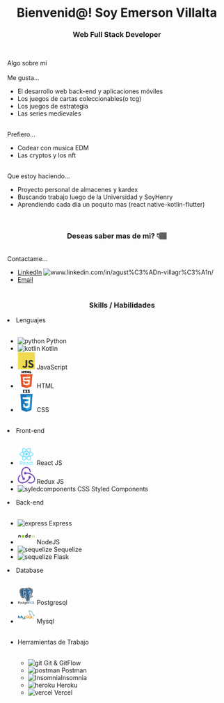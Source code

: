 <h1 align="center">Bienvenid@! Soy Emerson Villalta</h1>
<h3 align="center";color: rgb(251, 255, 0);">Web Full Stack Developer</h3>
<br>

Algo sobre mí
<br>                                     
Me gusta...                                       
<ul>
<li>El desarrollo web back-end y aplicaciones móviles</li>
<li>Los juegos de cartas coleccionables(o tcg)</li>
<li>Los juegos de estrategia </li>
<li>Las series medievales</li>
</ul>

<br>
Prefiero...
<ul>
<li>Codear con musica EDM </li> 
<li>Las cryptos y los nft</li>
</ul>
<br>
Que estoy haciendo...
<ul>
<li>Proyecto personal de almacenes y kardex</li>
<li>Buscando trabajo luego de la Universidad y SoyHenry </li>
<li>Aprendiendo cada dia un poquito mas (react native-kotlin-flutter)</li>
</ul>
<br>
<h3 align="center">Deseas saber mas de mi? 👇🏽</h3>
<br>
Contactame...
<br>
<ul> 
<li> <a href="https://www.linkedin.com/in/emerson-villalta-1b09a01aa/">LinkedIn</a> <img height=15 width=20 src="https://raw.githubusercontent.com/rahuldkjain/github-profile-readme-generator/master/src/images/icons/Social/linked-in-alt.svg" alt="www.linkedin.com/in/agust%C3%ADn-villagr%C3%A1n/"/></li>
<li><a href="mailto:reaperfocs@gmail.com">Email</a></li>
<br>

<h3 align="center">Skills / Habilidades</h3>
</ul>
<li >Lenguajes</li>
    <br>
    <p>
      <ul>
        <li><img src="https://img2.freepng.es/20180320/fkq/kisspng-angle-text-symbol-brand-other-python-5ab0c09b32b4d1.7494578715215330832077.jpg" alt="python" width="50" height="40"/> Python</li>
        <li><img src="https://w7.pngwing.com/pngs/380/548/png-transparent-kotlin-try-catch-android-programming-language-android-text-logo-programming-language.png" alt="kotlin" width="50" height="40"/> Kotlin</li>
        <li><img src="https://raw.githubusercontent.com/devicons/devicon/master/icons/javascript/javascript-original.svg" alt="javascript" width="40" height="40"/> JavaScript</li>
        <li><img src="https://raw.githubusercontent.com/devicons/devicon/master/icons/html5/html5-original-wordmark.svg" alt="html5" width="40" height="40"/> HTML </li>
        <li><img src="https://raw.githubusercontent.com/devicons/devicon/master/icons/css3/css3-original-wordmark.svg" alt="css3" width="40" height="52"/> CSS </li>
      </ul>
    </p>
    <br>
      <li >Front-end</li>
    <br>
      <p>
      <ul>
        <li><img src="https://raw.githubusercontent.com/devicons/devicon/master/icons/react/react-original-wordmark.svg" alt="react" width="40" height="40"/> React JS</li>
        <li><img src="https://raw.githubusercontent.com/devicons/devicon/master/icons/redux/redux-original.svg" alt="redux" width="40" height="40"/> Redux JS</li>
        <li><img src="https://miro.medium.com/max/318/1*7jRD5QhgARucFKvRHFxpOg.png" alt="syledcomponents" width="40" height="30"/> CSS Styled Components</li>
      </ul>
      </p>


  <li >Back-end</li>
    <br>
    <p>
    <ul>
      <li><img src="https://e7.pngegg.com/pngimages/846/87/png-clipart-mean-solution-stack-express-js-node-js-javascript-github-text-trademark.png" alt="express" width="45" height="30"/> Express</li>
      <li><img src="https://raw.githubusercontent.com/devicons/devicon/master/icons/nodejs/nodejs-original-wordmark.svg" alt="nodejs" width="40" height="40"/> NodeJS</li>
      <li><img src="https://cdn.freebiesupply.com/logos/large/2x/sequelize-logo-png-transparent.png" alt="sequelize" width="40" height="40"/> Sequelize</li>
      <li><img src="https://upload.wikimedia.org/wikipedia/commons/thumb/3/3c/Flask_logo.svg/1200px-Flask_logo.svg.png" alt="sequelize" width="40" height="40"/> Flask</li>                                                                                                                                                 
    </ul>
    </p>
  <li >Database</li>
    <br>
    <p>
      <ul>
      <li><img src="https://raw.githubusercontent.com/devicons/devicon/master/icons/postgresql/postgresql-original-wordmark.svg" alt="postgresql" width="40" height="40"/> Postgresql </li>
      <li><img src="https://raw.githubusercontent.com/devicons/devicon/master/icons/mysql/mysql-original-wordmark.svg" alt="mysql" width="40" height="40"/> Mysql </li
    </ul>
    </p>
<br>
  <li >Herramientas de Trabajo</li>
    <br>
    <p>
    <ul>
      <li><img src="https://www.vectorlogo.zone/logos/git-scm/git-scm-icon.svg" alt="git" width="40" height="40"/> Git & GitFlow</li>
      <li><img src="https://www.vectorlogo.zone/logos/getpostman/getpostman-icon.svg" alt="postman" width="40" height="40"/> Postman</li>
      <li><img src="[https://img.stackshare.io/service/25390/default_b75b4798687f3a8ac77b1c03ce99c60560b06ccb.jpg](https://dashboard.snapcraft.io/site_media/appmedia/2018/04/twitter-card-icon.png)" alt="Insomnia" width="40" height="40"/>Insomnia </li>
      <li><img src="https://www.vectorlogo.zone/logos/heroku/heroku-icon.svg" alt="heroku" width="40" height="40"/> Heroku</li>
      <li><img src="https://camo.githubusercontent.com/add2c9721e333f0043ac938f3dadbc26a282776e01b95b308fcaba5afaf74ae3/68747470733a2f2f6173736574732e76657263656c2e636f6d2f696d6167652f75706c6f61642f76313538383830353835382f7265706f7369746f726965732f76657263656c2f6c6f676f2e706e67" alt="vercel" width="40" height="40"/> Vercel</li>
    </ul>
    </p>
    <br>

<!---
Blacksavior24/Blacksavior24 is a ✨ special ✨ repository because its `README.md` (this file) appears on your GitHub profile.
You can click the Preview link to take a look at your changes.
--->
